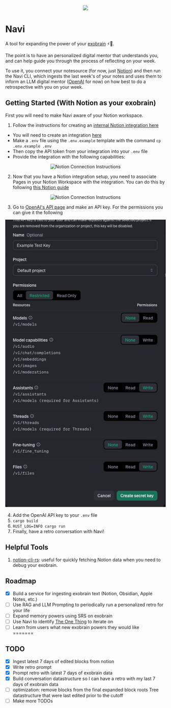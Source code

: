 
<div align="center">
  <img src="img/navi.webp">
</div>

# Navi

A tool for expanding the power of your [exobrain](https://beepb00p.xyz/exobrain/) ⚡🧠.

The point is to have an personalized digital mentor that understands you, and can help guide you  through the process of reflecting on your week.
 
To use it, you connect your notesource (for now, just [Notion](https://www.notion.com/)) and then run the Navi CLI, which ingests the last week's of your notes and uses them to inform an LLM digital mentor ([OpenAI](https://openai.com/) for now) on how best to do a retrospective with you on your week.

## Getting Started (With Notion as your exobrain)
First you will need to make Navi aware of your Notion workspace.

1.  Follow the instructions for creating an [internal Notion integration here](https://www.notion.so/help/create-integrations-with-the-notion-api#create-an-internal-integration) 
   - You will need to create an integration [here](https://www.notion.so/profile/integrations)
   - Make a `.env` file using the `.env.example` template with the command `cp .env.example .env`
   - Then copy the API token from your integration into your `.env` file
   - Provide the integration with the following capabilities: 

<div align="center">
  <img src="img/notion-integration.png" alt="Notion Connection Instructions">
</div>

2. Now that you have a Notion integration setup, you need to associate Pages in your Notion Workspace with the integration. You can do this by following [this Notion guide](https://www.notion.so/help/add-and-manage-connections-with-the-api#add-connections-to-pages)

<div align="center">
  <img src="img/notion-connection.png" alt="Notion Connection Instructions">
</div>

3. Go to [OpenAI's API page](https://platform.openai.com/settings/organization/api-keys) and make an API key. For the permissions you can give it the following

<div align="center">
  <img src="img/openai_api_permissions.png" alt="OpenAI API Permissions">
</div>

4. Add the OpenAI API key to your `.env` file
5. `cargo build`
6. `RUST_LOG=INFO cargo run`
7. Finally, have a retro conversation with Navi!

## Helpful Tools

1. [notion-cli-rs](https://github.com/Melvillian/notion-cli-rs): useful for quickly fetching Notion data when you need to debug your exobrain.

## Roadmap

- [x] Build a service for ingesting exobrain text (Notion, Obsidian, Apple Notes, etc.)
- [ ] Use RAG and LLM Prompting to periodically run a personalized retro for your life
- [ ] Expand memory powers using SRS on exobrain
- [ ] Use Navi to identify [The One Thing](https://en.wikipedia.org/wiki/The_One_Thing_(book)) to iterate on
- [ ] Learn from users what new exobrain powers they would like  
=======

## TODO

- [x] Ingest latest 7 days of edited blocks from notion
- [x] Write retro prompt
- [x] Prompt retro with latest 7 days of exobrain data
- [x] Build conversation datastructure so I can have a retro with my last 7 days of exobrain data
- [ ] optimization: remove blocks from the final expanded block roots Tree datastructure that were last edited prior to the cutoff
- [ ] Make more TODOs
